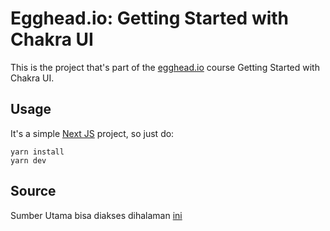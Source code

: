 # Egghead.io: Getting Started with Chakra UI

This is the project that's part of the [egghead.io](https://egghead.io/courses/build-a-modern-user-interface-with-chakra-ui-fac68106) course Getting Started with Chakra UI.

## Usage

It's a simple [Next JS](https://nextjs.org/) project, so just do:
```shell
yarn install
yarn dev
```

## Source

Sumber Utama bisa diakses dihalaman [ini](https://github.com/lazarnikolov94/egghead-getting-started-with-chakra-ui.git) 
